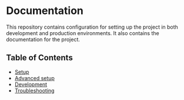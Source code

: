 # Documentation

This repository contains configuration for setting up the project in both development
and production environments. It also contains the documentation for the project.


## Table of Contents

- [Setup](setup.md)
- [Advanced setup](advanced-setup.md)
- [Development](development)
- [Troubleshooting](troubleshooting.md)
